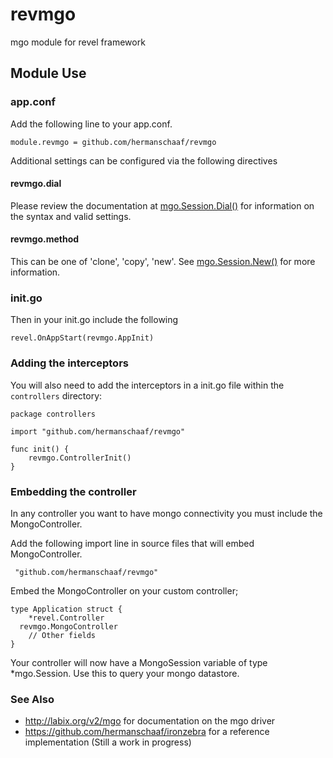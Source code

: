revmgo
======

mgo module for revel framework

## Module Use

### app.conf

Add the following line to your app.conf.

    module.revmgo = github.com/hermanschaaf/revmgo

Additional settings can be configured via the following directives

#### revmgo.dial

Please review the documentation at [mgo.Session.Dial()](http://godoc.org/labix.org/v2/mgo#Dial) for information on the syntax and valid settings.

#### revmgo.method

This can be one of 'clone', 'copy', 'new'. See [mgo.Session.New()](http://godoc.org/labix.org/v2/mgo#Session.New) for more information.


### init.go

Then in your init.go include the following

    revel.OnAppStart(revmgo.AppInit)

### Adding the interceptors

You will also need to add the interceptors in a init.go file within the `controllers` directory:

    package controllers

    import "github.com/hermanschaaf/revmgo"

    func init() {
        revmgo.ControllerInit()
    }

### Embedding the controller

In any controller you want to have mongo connectivity you must include the
MongoController.

Add the following import line in source files that will embed MongoController.

     "github.com/hermanschaaf/revmgo"

Embed the MongoController on your custom controller;

    type Application struct {
  		*revel.Controller
      revmgo.MongoController
  		// Other fields
  	}


Your controller will now have a MongoSession variable of type *mgo.Session. Use this
to query your mongo datastore.

### See Also

*  http://labix.org/v2/mgo for documentation on the mgo driver
*  https://github.com/hermanschaaf/ironzebra for a reference implementation (Still a work in progress)
